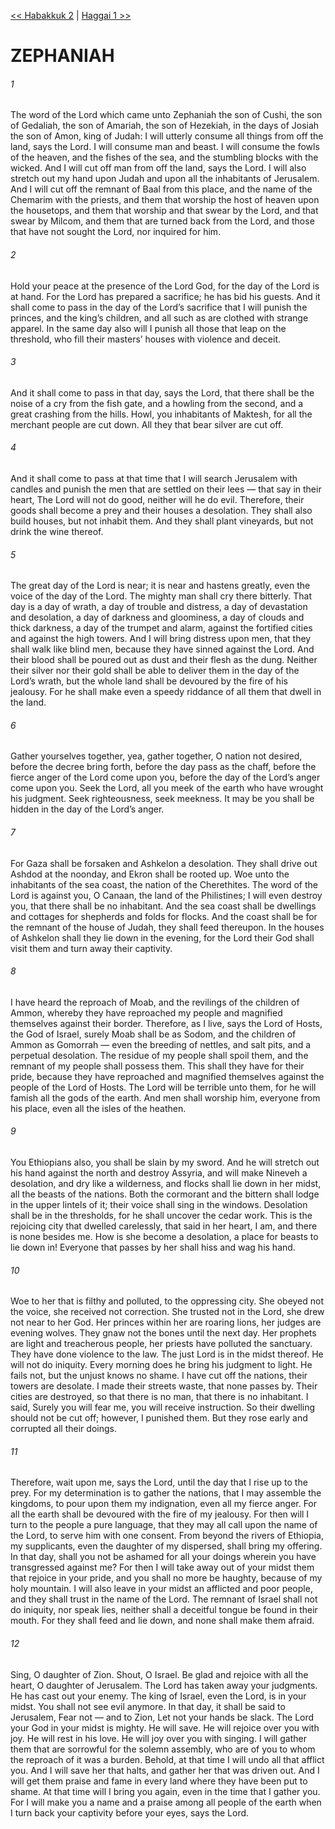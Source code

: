 [<< Habakkuk 2](Habakkuk%202)  |  [Haggai 1 >>](Haggai%201)

# ZEPHANIAH
###### 1
The word of the Lord which came unto Zephaniah the son of Cushi, the son of Gedaliah, the son of Amariah, the son of Hezekiah, in the days of Josiah the son of Amon, king of Judah: I will utterly consume all things from off the land, says the Lord. I will consume man and beast. I will consume the fowls of the heaven, and the fishes of the sea, and the stumbling blocks with the wicked. And I will cut off man from off the land, says the Lord. I will also stretch out my hand upon Judah and upon all the inhabitants of Jerusalem. And I will cut off the remnant of Baal from this place, and the name of the Chemarim with the priests, and them that worship the host of heaven upon the housetops, and them that worship and that swear by the Lord, and that swear by Milcom, and them that are turned back from the Lord, and those that have not sought the Lord, nor inquired for him.

###### 2
Hold your peace at the presence of the Lord God, for the day of the Lord is at hand. For the Lord has prepared a sacrifice; he has bid his guests. And it shall come to pass in the day of the Lord’s sacrifice that I will punish the princes, and the king’s children, and all such as are clothed with strange apparel. In the same day also will I punish all those that leap on the threshold, who fill their masters’ houses with violence and deceit.

###### 3
And it shall come to pass in that day, says the Lord, that there shall be the noise of a cry from the fish gate, and a howling from the second, and a great crashing from the hills. Howl, you inhabitants of Maktesh, for all the merchant people are cut down. All they that bear silver are cut off.

###### 4
And it shall come to pass at that time that I will search Jerusalem with candles and punish the men that are settled on their lees — that say in their heart, The Lord will not do good, neither will he do evil. Therefore, their goods shall become a prey and their houses a desolation. They shall also build houses, but not inhabit them. And they shall plant vineyards, but not drink the wine thereof.

###### 5
The great day of the Lord is near; it is near and hastens greatly, even the voice of the day of the Lord. The mighty man shall cry there bitterly. That day is a day of wrath, a day of trouble and distress, a day of devastation and desolation, a day of darkness and gloominess, a day of clouds and thick darkness, a day of the trumpet and alarm, against the fortified cities and against the high towers. And I will bring distress upon men, that they shall walk like blind men, because they have sinned against the Lord. And their blood shall be poured out as dust and their flesh as the dung. Neither their silver nor their gold shall be able to deliver them in the day of the Lord’s wrath, but the whole land shall be devoured by the fire of his jealousy. For he shall make even a speedy riddance of all them that dwell in the land.

###### 6
Gather yourselves together, yea, gather together, O nation not desired, before the decree bring forth, before the day pass as the chaff, before the fierce anger of the Lord come upon you, before the day of the Lord’s anger come upon you. Seek the Lord, all you meek of the earth who have wrought his judgment. Seek righteousness, seek meekness. It may be you shall be hidden in the day of the Lord’s anger.

###### 7
For Gaza shall be forsaken and Ashkelon a desolation. They shall drive out Ashdod at the noonday, and Ekron shall be rooted up. Woe unto the inhabitants of the sea coast, the nation of the Cherethites. The word of the Lord is against you, O Canaan, the land of the Philistines; I will even destroy you, that there shall be no inhabitant. And the sea coast shall be dwellings and cottages for shepherds and folds for flocks. And the coast shall be for the remnant of the house of Judah, they shall feed thereupon. In the houses of Ashkelon shall they lie down in the evening, for the Lord their God shall visit them and turn away their captivity.

###### 8
I have heard the reproach of Moab, and the revilings of the children of Ammon, whereby they have reproached my people and magnified themselves against their border. Therefore, as I live, says the Lord of Hosts, the God of Israel, surely Moab shall be as Sodom, and the children of Ammon as Gomorrah — even the breeding of nettles, and salt pits, and a perpetual desolation. The residue of my people shall spoil them, and the remnant of my people shall possess them. This shall they have for their pride, because they have reproached and magnified themselves against the people of the Lord of Hosts. The Lord will be terrible unto them, for he will famish all the gods of the earth. And men shall worship him, everyone from his place, even all the isles of the heathen.

###### 9
You Ethiopians also, you shall be slain by my sword. And he will stretch out his hand against the north and destroy Assyria, and will make Nineveh a desolation, and dry like a wilderness, and flocks shall lie down in her midst, all the beasts of the nations. Both the cormorant and the bittern shall lodge in the upper lintels of it; their voice shall sing in the windows. Desolation shall be in the thresholds, for he shall uncover the cedar work. This is the rejoicing city that dwelled carelessly, that said in her heart, I am, and there is none besides me. How is she become a desolation, a place for beasts to lie down in! Everyone that passes by her shall hiss and wag his hand.

###### 10
Woe to her that is filthy and polluted, to the oppressing city. She obeyed not the voice, she received not correction. She trusted not in the Lord, she drew not near to her God. Her princes within her are roaring lions, her judges are evening wolves. They gnaw not the bones until the next day. Her prophets are light and treacherous people, her priests have polluted the sanctuary. They have done violence to the law. The just Lord is in the midst thereof. He will not do iniquity. Every morning does he bring his judgment to light. He fails not, but the unjust knows no shame. I have cut off the nations, their towers are desolate. I made their streets waste, that none passes by. Their cities are destroyed, so that there is no man, that there is no inhabitant. I said, Surely you will fear me, you will receive instruction. So their dwelling should not be cut off; however, I punished them. But they rose early and corrupted all their doings.

###### 11
Therefore, wait upon me, says the Lord, until the day that I rise up to the prey. For my determination is to gather the nations, that I may assemble the kingdoms, to pour upon them my indignation, even all my fierce anger. For all the earth shall be devoured with the fire of my jealousy. For then will I turn to the people a pure language, that they may all call upon the name of the Lord, to serve him with one consent. From beyond the rivers of Ethiopia, my supplicants, even the daughter of my dispersed, shall bring my offering. In that day, shall you not be ashamed for all your doings wherein you have transgressed against me? For then I will take away out of your midst them that rejoice in your pride, and you shall no more be haughty, because of my holy mountain. I will also leave in your midst an afflicted and poor people, and they shall trust in the name of the Lord. The remnant of Israel shall not do iniquity, nor speak lies, neither shall a deceitful tongue be found in their mouth. For they shall feed and lie down, and none shall make them afraid.

###### 12
Sing, O daughter of Zion. Shout, O Israel. Be glad and rejoice with all the heart, O daughter of Jerusalem. The Lord has taken away your judgments. He has cast out your enemy. The king of Israel, even the Lord, is in your midst. You shall not see evil anymore. In that day, it shall be said to Jerusalem, Fear not — and to Zion, Let not your hands be slack. The Lord your God in your midst is mighty. He will save. He will rejoice over you with joy. He will rest in his love. He will joy over you with singing. I will gather them that are sorrowful for the solemn assembly, who are of you to whom the reproach of it was a burden. Behold, at that time I will undo all that afflict you. And I will save her that halts, and gather her that was driven out. And I will get them praise and fame in every land where they have been put to shame. At that time will I bring you again, even in the time that I gather you. For I will make you a name and a praise among all people of the earth when I turn back your captivity before your eyes, says the Lord.